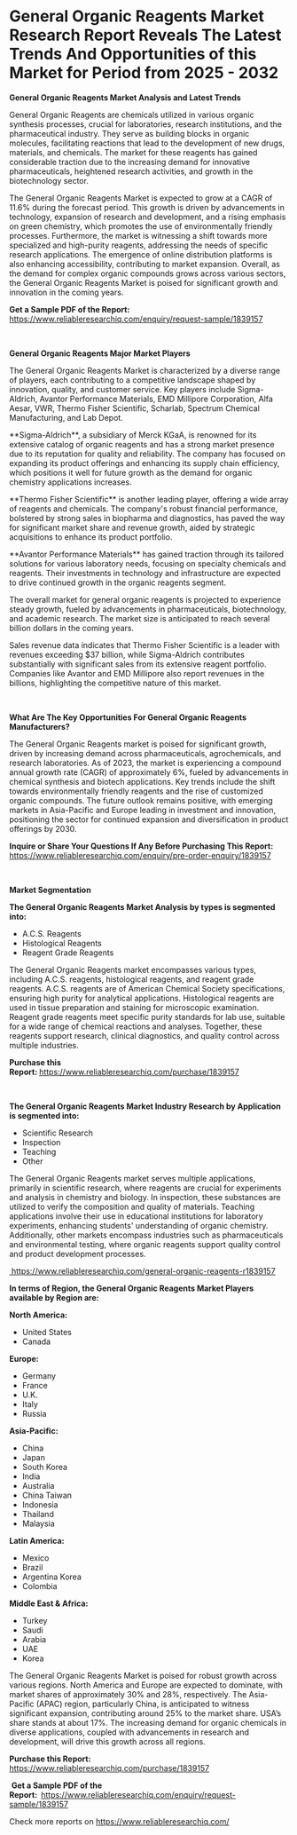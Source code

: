 <p><h1>General Organic Reagents Market Research Report Reveals The Latest Trends And Opportunities of this Market for Period from 2025 - 2032</h1></p><p><strong>General Organic Reagents Market Analysis and Latest Trends</strong></p>
<p><p>General Organic Reagents are chemicals utilized in various organic synthesis processes, crucial for laboratories, research institutions, and the pharmaceutical industry. They serve as building blocks in organic molecules, facilitating reactions that lead to the development of new drugs, materials, and chemicals. The market for these reagents has gained considerable traction due to the increasing demand for innovative pharmaceuticals, heightened research activities, and growth in the biotechnology sector.</p><p>The General Organic Reagents Market is expected to grow at a CAGR of 11.6% during the forecast period. This growth is driven by advancements in technology, expansion of research and development, and a rising emphasis on green chemistry, which promotes the use of environmentally friendly processes. Furthermore, the market is witnessing a shift towards more specialized and high-purity reagents, addressing the needs of specific research applications. The emergence of online distribution platforms is also enhancing accessibility, contributing to market expansion. Overall, as the demand for complex organic compounds grows across various sectors, the General Organic Reagents Market is poised for significant growth and innovation in the coming years.</p></p>
<p><strong>Get a Sample PDF of the Report:&nbsp;</strong> <a href="https://www.reliableresearchiq.com/enquiry/request-sample/1839157?utm_campaign=1877&utm_medium=2&utm_source=Github&utm_content=ia&utm_term=03022025&utm_id=general-organic-reagents">https://www.reliableresearchiq.com/enquiry/request-sample/1839157</a></p>
<p>&nbsp;</p>
<p><strong>General Organic Reagents Major Market Players</strong></p>
<p><p>The General Organic Reagents Market is characterized by a diverse range of players, each contributing to a competitive landscape shaped by innovation, quality, and customer service. Key players include Sigma-Aldrich, Avantor Performance Materials, EMD Millipore Corporation, Alfa Aesar, VWR, Thermo Fisher Scientific, Scharlab, Spectrum Chemical Manufacturing, and Lab Depot.</p><p>**Sigma-Aldrich**, a subsidiary of Merck KGaA, is renowned for its extensive catalog of organic reagents and has a strong market presence due to its reputation for quality and reliability. The company has focused on expanding its product offerings and enhancing its supply chain efficiency, which positions it well for future growth as the demand for organic chemistry applications increases.</p><p>**Thermo Fisher Scientific** is another leading player, offering a wide array of reagents and chemicals. The company's robust financial performance, bolstered by strong sales in biopharma and diagnostics, has paved the way for significant market share and revenue growth, aided by strategic acquisitions to enhance its product portfolio.</p><p>**Avantor Performance Materials** has gained traction through its tailored solutions for various laboratory needs, focusing on specialty chemicals and reagents. Their investments in technology and infrastructure are expected to drive continued growth in the organic reagents segment.</p><p>The overall market for general organic reagents is projected to experience steady growth, fueled by advancements in pharmaceuticals, biotechnology, and academic research. The market size is anticipated to reach several billion dollars in the coming years.</p><p>Sales revenue data indicates that Thermo Fisher Scientific is a leader with revenues exceeding $37 billion, while Sigma-Aldrich contributes substantially with significant sales from its extensive reagent portfolio. Companies like Avantor and EMD Millipore also report revenues in the billions, highlighting the competitive nature of this market.</p></p>
<p>&nbsp;</p>
<p><strong>What Are The Key Opportunities For General Organic Reagents Manufacturers?</strong></p>
<p><p>The General Organic Reagents market is poised for significant growth, driven by increasing demand across pharmaceuticals, agrochemicals, and research laboratories. As of 2023, the market is experiencing a compound annual growth rate (CAGR) of approximately 6%, fueled by advancements in chemical synthesis and biotech applications. Key trends include the shift towards environmentally friendly reagents and the rise of customized organic compounds. The future outlook remains positive, with emerging markets in Asia-Pacific and Europe leading in investment and innovation, positioning the sector for continued expansion and diversification in product offerings by 2030.</p></p>
<p><strong>Inquire or Share Your Questions If Any Before Purchasing This Report:</strong> <a href="https://www.reliableresearchiq.com/enquiry/pre-order-enquiry/1839157?utm_campaign=1877&utm_medium=2&utm_source=Github&utm_content=ia&utm_term=03022025&utm_id=general-organic-reagents">https://www.reliableresearchiq.com/enquiry/pre-order-enquiry/1839157</a></p>
<p>&nbsp;</p>
<p><strong>Market Segmentation</strong></p>
<p><strong>The General Organic Reagents Market Analysis by types is segmented into:</strong></p>
<p><ul><li>A.C.S. Reagents</li><li>Histological Reagents</li><li>Reagent Grade Reagents</li></ul></p>
<p><p>The General Organic Reagents market encompasses various types, including A.C.S. reagents, histological reagents, and reagent grade reagents. A.C.S. reagents are of American Chemical Society specifications, ensuring high purity for analytical applications. Histological reagents are used in tissue preparation and staining for microscopic examination. Reagent grade reagents meet specific purity standards for lab use, suitable for a wide range of chemical reactions and analyses. Together, these reagents support research, clinical diagnostics, and quality control across multiple industries.</p></p>
<p><strong>Purchase this Report:&nbsp;</strong><a href="https://www.reliableresearchiq.com/purchase/1839157?utm_campaign=1877&utm_medium=2&utm_source=Github&utm_content=ia&utm_term=03022025&utm_id=general-organic-reagents">https://www.reliableresearchiq.com/purchase/1839157</a></p>
<p>&nbsp;</p>
<p><strong>The General Organic Reagents Market Industry Research by Application is segmented into:</strong></p>
<p><ul><li>Scientific Research</li><li>Inspection</li><li>Teaching</li><li>Other</li></ul></p>
<p><p>The General Organic Reagents market serves multiple applications, primarily in scientific research, where reagents are crucial for experiments and analysis in chemistry and biology. In inspection, these substances are utilized to verify the composition and quality of materials. Teaching applications involve their use in educational institutions for laboratory experiments, enhancing students' understanding of organic chemistry. Additionally, other markets encompass industries such as pharmaceuticals and environmental testing, where organic reagents support quality control and product development processes.</p></p>
<p><a href="https://www.reliableresearchiq.com/general-organic-reagents-r1839157?utm_campaign=1877&utm_medium=2&utm_source=Github&utm_content=ia&utm_term=03022025&utm_id=general-organic-reagents">&nbsp;https://www.reliableresearchiq.com/general-organic-reagents-r1839157</a></p>
<p><strong>In terms of Region, the General Organic Reagents Market Players available by Region are:</strong></p>
<p>
    <p> <strong> North America: </strong>
        <ul>
            <li>United States</li>
            <li>Canada</li>
        </ul>
        </p> 
    <p> <strong> Europe: </strong>
        <ul>
            <li>Germany</li>
            <li>France</li>
            <li>U.K.</li>
            <li>Italy</li>
            <li>Russia</li>
        </ul>
        </p> 
    <p> <strong> Asia-Pacific: </strong>
        <ul>
            <li>China</li>
            <li>Japan</li>
            <li>South Korea</li>
            <li>India</li>
            <li>Australia</li>
            <li>China Taiwan</li>
            <li>Indonesia</li>
            <li>Thailand</li>
            <li>Malaysia</li>
        </ul>
        </p> 
    <p> <strong> Latin America: </strong>
        <ul>
            <li>Mexico</li>
            <li>Brazil</li>
            <li>Argentina Korea</li>
            <li>Colombia</li>
        </ul>
        </p> 
    <p> <strong> Middle East & Africa: </strong>
        <ul>
            <li>Turkey</li>
            <li>Saudi</li>
            <li>Arabia</li>
            <li>UAE</li>
            <li>Korea</li>
        </ul>
    </p>
    </p>
<p><p>The General Organic Reagents Market is poised for robust growth across various regions. North America and Europe are expected to dominate, with market shares of approximately 30% and 28%, respectively. The Asia-Pacific (APAC) region, particularly China, is anticipated to witness significant expansion, contributing around 25% to the market share. USA’s share stands at about 17%. The increasing demand for organic chemicals in diverse applications, coupled with advancements in research and development, will drive this growth across all regions.</p></p>
<p><strong>Purchase this Report: </strong><a href="https://www.reliableresearchiq.com/purchase/1839157?utm_campaign=1877&utm_medium=2&utm_source=Github&utm_content=ia&utm_term=03022025&utm_id=general-organic-reagents">https://www.reliableresearchiq.com/purchase/1839157</a></p>
<p>&nbsp;<strong>Get a Sample PDF of the Report:&nbsp;&nbsp;</strong><a href="https://www.reliableresearchiq.com/enquiry/request-sample/1839157?utm_campaign=1877&utm_medium=2&utm_source=Github&utm_content=ia&utm_term=03022025&utm_id=general-organic-reagents">https://www.reliableresearchiq.com/enquiry/request-sample/1839157</a></p>
<p><strong></strong></p>
<p>Check more reports on <a href="https://www.reliableresearchiq.com/?utm_campaign=1877&utm_medium=2&utm_source=Github&utm_content=ia&utm_term=03022025&utm_id=general-organic-reagents">https://www.reliableresearchiq.com/</a></p>